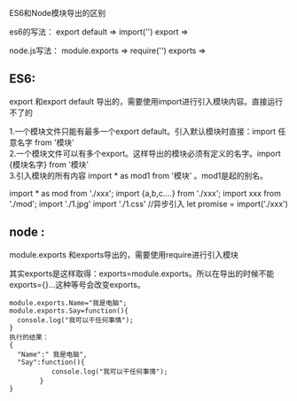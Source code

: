 ES6和Node模块导出的区别

es6的写法：
export default  => import('')
export => 

node.js写法：
module.exports  => require('')
exports  => 

## ES6:

export 和export default 导出的，需要使用import进行引入模块内容。直接运行不了的

1.一个模块文件只能有最多一个export default。引入默认模块时直接：import 任意名字 from '模块' <br />2.一个模块文件可以有多个export。这样导出的模块必须有定义的名字。import {模块名字} from '模块' <br />3.引入模块的所有内容 import * as mod1 from '模块' 。mod1是起的别名。

import * as mod from './xxx';
import {a,b,c....} from './xxx';
import xxx from './mod';
import './1.jpg'
import './1.css'
//异步引入
let promise = import('./xxx')

## node :

module.exports 和exports导出的，需要使用require进行引入模块

其实exports是这样取得：exports=module.exports。所以在导出的时候不能exports={}...这种等号会改变exports。

```
module.exports.Name="我是电脑";
module.exports.Say=function(){
  console.log("我可以干任何事情"); 
}
执行的结果：
{
  "Name":" 我是电脑",
  "Say":function(){
         　console.log("我可以干任何事情");
     　 }
}
```

